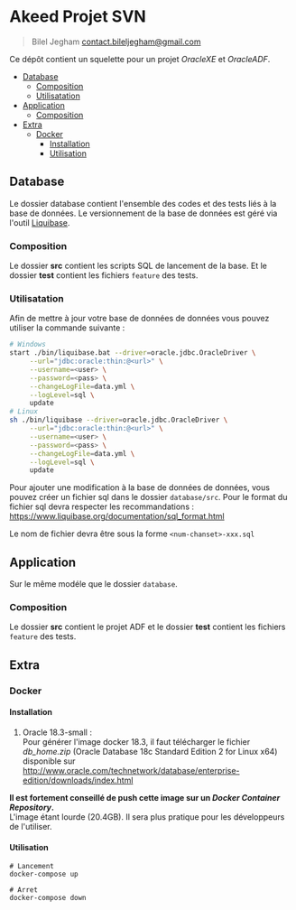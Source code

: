 Akeed Projet SVN  <!-- omit in toc -->
====

> Bilel Jegham <contact.bileljegham@gmail.com>

Ce dépôt contient un squelette pour un projet *OracleXE* et *OracleADF*.

- [Database](#database)
  - [Composition](#composition)
  - [Utilisatation](#utilisatation)
- [Application](#application)
  - [Composition](#composition-1)
- [Extra](#extra)
  - [Docker](#docker)
    - [Installation](#installation)
    - [Utilisation](#utilisation)


## Database

Le dossier database contient l'ensemble des codes et des tests liés à la base de données. Le versionnement de la base de données est géré via l'outil [Liquibase](https://www.liquibase.org/).


### Composition
Le dossier **src** contient les scripts SQL de lancement de la base.
Et le dossier **test** contient les fichiers `feature` des tests.


### Utilisatation
Afin de mettre à jour votre base de données de données vous pouvez utiliser la commande suivante :
```sh
# Windows
start ./bin/liquibase.bat --driver=oracle.jdbc.OracleDriver \
     --url="jdbc:oracle:thin:@<url>" \
     --username=<user> \
     --password=<pass> \
     --changeLogFile=data.yml \
     --logLevel=sql \
     update
# Linux
sh ./bin/liquibase --driver=oracle.jdbc.OracleDriver \
     --url="jdbc:oracle:thin:@<url>" \
     --username=<user> \
     --password=<pass> \
     --changeLogFile=data.yml \
     --logLevel=sql \
     update
```
Pour ajouter une modification à la base de données de données, vous pouvez créer un fichier sql dans le dossier `database/src`. 
Pour le format du fichier sql devra respecter les recommandations : https://www.liquibase.org/documentation/sql_format.html

Le nom de fichier devra être sous la forme `<num-chanset>-xxx.sql`


## Application

Sur le même modéle que le dossier `database`.

### Composition
Le dossier **src** contient le projet ADF et le dossier **test** contient les fichiers `feature` des tests.


## Extra
### Docker
#### Installation
 1. Oracle 18.3-small :    
 Pour générer l'image docker 18.3, il faut télécharger le fichier *db_home.zip*
(Oracle Database 18c Standard Edition 2 for Linux x64) disponible sur http://www.oracle.com/technetwork/database/enterprise-edition/downloads/index.html

**Il est fortement conseillé de push cette image sur un *Docker Container Repository*.**    
 L'image étant lourde (20.4GB). Il sera plus pratique pour les développeurs de l'utiliser.

#### Utilisation

```shell
# Lancement
docker-compose up 

# Arret
docker-compose down
```




